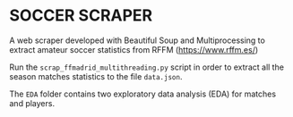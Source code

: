 # SOCCER SCRAPER

A web scraper developed with Beautiful Soup and Multiprocessing to extract amateur soccer statistics from RFFM (https://www.rffm.es/)

Run the `scrap_ffmadrid_multithreading.py` script in order to extract all the season matches statistics to the file `data.json`.

The `EDA` folder contains two exploratory data analysis (EDA) for matches and players.